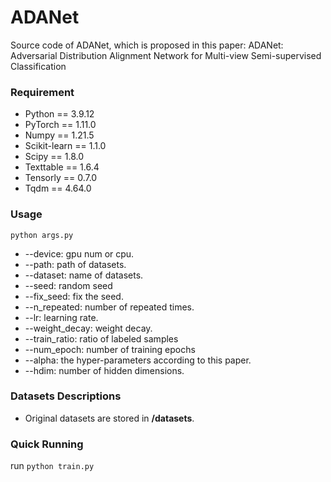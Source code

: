 # ADANet
Source code of ADANet, which is proposed in this paper:
ADANet: Adversarial Distribution Alignment Network for Multi-view Semi-supervised Classification
### Requirement
- Python == 3.9.12
- PyTorch == 1.11.0
- Numpy == 1.21.5
- Scikit-learn == 1.1.0
- Scipy == 1.8.0
- Texttable == 1.6.4
- Tensorly == 0.7.0
- Tqdm == 4.64.0

### Usage
    python args.py
- --device: gpu num or cpu.
- --path: path of datasets.
- --dataset: name of datasets.
- --seed: random seed
- --fix_seed: fix the seed.
- --n_repeated: number of repeated times.
- --lr: learning rate.
- --weight_decay: weight decay.
- --train_ratio: ratio of labeled samples
- --num_epoch: number of training epochs
- --alpha: the hyper-parameters according to this paper.
- --hdim: number of hidden dimensions.


### Datasets Descriptions
- Original datasets are stored in **/datasets**.

### Quick Running
run `python train.py`
